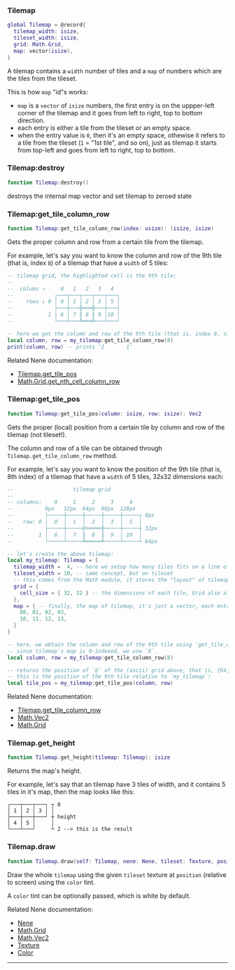 ### Tilemap

```lua
global Tilemap = @record{
  tilemap_width: isize,
  tileset_width: isize,
  grid: Math.Grid,
  map: vector(isize),
}
```

A tilemap contains a `width` number of tiles and a `map` of numbers which are the tiles from the tileset.

This is how `map` "id"s works:
* `map` is a `vector` of `isize` numbers, the first entry is on the uppper-left corner of the tilemap and it goes from
left to right, top to bottom direction.
* each entry is either a tile from the tileset or an empty space.
* when the entry value is `0`, then it's an empty space, othewise it refers to a tile from the tileset (`1` = "1st tile", and so on),
just as tilemap it starts from top-left and goes from left to right, top to bottom.

### Tilemap:destroy

```lua
function Tilemap:destroy()
```

destroys the internal map vector and set tilemap to zeroed state

### Tilemap:get_tile_column_row

```lua
function Tilemap:get_tile_column_row(index: usize): (isize, isize)
```

Gets the proper column and row from a certain tile from the tilemap.

For example, let's say you want to know the column and row of the 9th tile (that is, index `8`) of a tilemap that have a
`width` of 5 tiles:
```lua
-- tilemap grid, the highlighted cell is the 9th tile:
--
--  colums →     0   1   2   3   4
--             ┌───┬───┬───┬───┬───┐
--    rows ↓ 0 │ 0 │ 1 │ 2 │ 3 │ 5 │
--             ├───┼───╬═══╬───┼───┤
--           1 │ 6 │ 7 ║ 8 ║ 9 │10 │
--             └───┴───╩═══╩───┴───┘

-- here we get the column and row of the 9th tile (that is, index 8, since tilemap's map is 0-indexed)
local column, row = my_tilemap:get_tile_column_row(8)
print(column, row) -- prints '2       1'
```

Related Nene documentation:
* [Tilemap.get_tile_pos](#tilemapget_tile_pos)
* [Math.Grid.get_nth_cell_column_row](math.md#mathgridget_nth_cell_column_row)

### Tilemap:get_tile_pos

```lua
function Tilemap:get_tile_pos(column: isize, row: isize): Vec2
```

Gets the proper (local) position from a certain tile by column and row of the tilemap (not tileset!).

The column and row of a tile can be obtained through `Tilemap.get_tile_column_row` method.

For example, let's say you want to know the position of the 9th tile (that is, 8th index) of a tilemap that have a
`width` of 5 tiles, 32x32 dimensions each:
```lua
--                   tilemap grid
--
-- columns:    0     1     2     3     4
--          0px   32px  64px  96px  128px
--          ├─────┼─────┼─────┼─────┼─────┬ 0px
--   row: 0 │  0  │  1  │  2  │  3  │  5  │
--          ├─────┼─────@═════╬─────┼─────┼ 32px
--        1 │  6  │  7  ║  8  ║  9  │ 10  │
--          └─────┴─────╩═════╩─────┴─────┴ 64px

-- let's create the above tilemap:
local my_tilemap: Tilemap = {
  tilemap_width =  4, -- here we setup how many tiles fits on a line of the tilemap, the height it's "infinite".
  tileset_width = 10, -- same concept, but on tileset
  -- this comes from the Math module, it stores the "layout" of tilemap and tileset
  grid = {
    cell_size = { 32, 32 } -- the dimensions of each tile, Grid also allows gaps
  },
  map = { -- finally, the map of tilemap, it's just a vector, each entry is the index of tileset
    00, 01, 02, 03,
    10, 11, 12, 13,
  }
}

-- here, we obtain the column and row of the 9th tile using `get_tile_column_row`,
-- since tilemap's map is 0-indexed, we use `8`.
local column, row = my_tilemap:get_tile_column_row(8)

-- returns the position of `@` of the (ascii) grid above, that is, {64, 32}
-- this is the position of the 9th tile relative to `my_tilemap`!
local tile_pos = my_tilemap:get_tile_pos(column, row)
```

Related Nene documentation:
* [Tilemap.get_tile_column_row](#tilemapget_tile_column_row)
* [Math.Vec2](math.md#mathvec2)
* [Math.Grid](math.md#mathgrid)

### Tilemap.get_height

```lua
function Tilemap.get_height(tilemap: Tilemap): isize
```

Returns the map's height.

For example, let's say that an tilemap have 3 tiles of width, and it contains 5 tiles
in it's map, then the map looks like this:

```
┌───┬───┬───┐ ┬ 0
│ 1 │ 2 │ 3 │ │
├───┼───┼───┘ ┼ height
│ 4 │ 5 │     │
└───┴───┘     ┴ 2 --> this is the result
```

### Tilemap.draw

```lua
function Tilemap.draw(self: Tilemap, nene: Nene, tileset: Texture, position: Vec2, color: facultative(Color))
```

Draw the whole `tilemap` using the given `tileset` texture at `position` (relative to screen) using the `color` tint.

A `color` tint can be optionally passed, which is white by default.

Related Nene documentation:
* [Nene](core.md#nene)
* [Math.Grid](math.md#mathgrid)
* [Math.Vec2](math.md#mathvec2)
* [Texture](texture.md#texture)
* [Color](colors.md#color)

---
